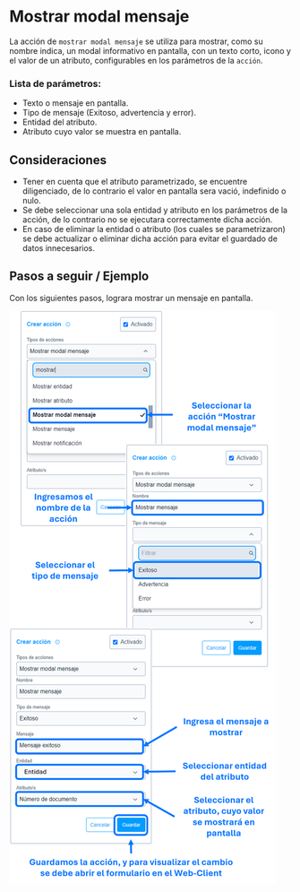 # Mostrar modal mensaje

La acción de ``mostrar modal mensaje`` se utiliza para mostrar, como su nombre indica, un modal informativo en pantalla, con un texto corto, icono y el valor de un atributo, configurables en los parámetros de la ``acción``.

### Lista de parámetros:
- Texto o mensaje en pantalla.
- Tipo de mensaje (Exitoso, advertencia y error).
- Entidad del atributo.
- Atributo cuyo valor se muestra en pantalla.

## Consideraciones

- Tener en cuenta que el atributo parametrizado, se encuentre diligenciado, de lo contrario el valor en pantalla sera vació, indefinido o nulo.
- Se debe seleccionar una sola entidad y atributo en los parámetros de la acción, de lo contrario no se ejecutara correctamente dicha acción.
- En caso de eliminar la entidad o atributo (los cuales se parametrizaron) se debe actualizar o eliminar dicha acción para evitar el guardado de datos innecesarios. 

## Pasos a seguir / Ejemplo
Con los siguientes pasos, lograra mostrar un mensaje en pantalla.

![Imagen](./img/show-modal-message.png)
